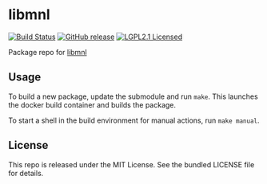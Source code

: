 libmnl
==========

[![Build Status](https://img.shields.io/circleci/project/amylum/libmnl/master.svg)](https://circleci.com/gh/amylum/libmnl)
[![GitHub release](https://img.shields.io/github/release/amylum/libmnl.svg)](https://github.com/amylum/libmnl/releases)
[![LGPL2.1 Licensed](http://img.shields.io/badge/license-LGPL2.1-green.svg)](https://tldrlegal.com/license/gnu-lesser-general-public-license-v2.1-(lgpl-2.1))

Package repo for [libmnl](http://www.netfilter.org/projects/libmnl/index.html)

## Usage

To build a new package, update the submodule and run `make`. This launches the docker build container and builds the package.

To start a shell in the build environment for manual actions, run `make manual`.

## License

This repo is released under the MIT License. See the bundled LICENSE file for details.

